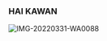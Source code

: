 ### HAI KAWAN
![IMG-20220331-WA0088](https://user-images.githubusercontent.com/93065795/161191942-2eccaa08-c623-4917-95e8-473f0947b511.jpg)

